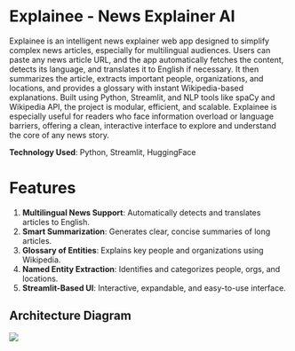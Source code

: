 
# Explainee - News Explainer AI

Explainee is an intelligent news explainer web app designed to simplify complex news articles, especially for multilingual audiences. Users can paste any news article URL, and the app automatically fetches the content, detects its language, and translates it to English if necessary. It then summarizes the article, extracts important people, organizations, and locations, and provides a glossary with instant Wikipedia-based explanations. Built using Python, Streamlit, and NLP tools like spaCy and Wikipedia API, the project is modular, efficient, and scalable. Explainee is especially useful for readers who face information overload or language barriers, offering a clean, interactive interface to explore and understand the core of any news story.

**Technology Used**: Python, Streamlit, HuggingFace

# Features

1. **Multilingual News Support**: Automatically detects and translates articles to English.
2. **Smart Summarization**: Generates clear, concise summaries of long articles.
3. **Glossary of Entities**: Explains key people and organizations using Wikipedia.
4. **Named Entity Extraction**: Identifies and categorizes people, orgs, and locations.
5. **Streamlit-Based UI**: Interactive, expandable, and easy-to-use interface.

## Architecture Diagram

![](<img width="1604" height="3845" alt="Image" src="https://github.com/user-attachments/assets/058a9241-f2b8-48bb-a680-55a5028933f8" />)
